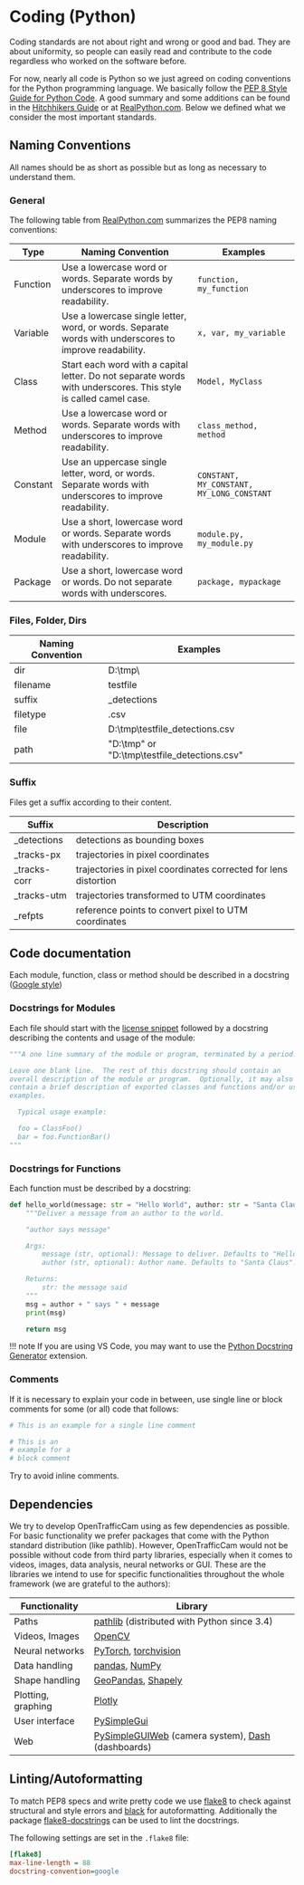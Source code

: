 # Coding (Python)

Coding standards are not about right and wrong or good and bad. They are about uniformity, so people can easily read and contribute to the code regardless who worked on the software before.

For now, nearly all code is Python so we just agreed on coding conventions for the Python programming language. We basically follow the [PEP 8 Style Guide for Python Code](https://www.python.org/dev/peps/pep-0008/). A good summary and some additions can be found in the [Hitchhikers Guide](https://docs.python-guide.org/writing/style/) or at [RealPython.com](https://realpython.com/python-pep8/). Below we defined what we consider the most important standards.

## Naming Conventions

All names should be as short as possible but as long as necessary to understand them.

### General

The following table from [RealPython.com](https://realpython.com/python-pep8/#naming-styles) summarizes the PEP8 naming conventions:

| Type     | Naming Convention                                                                                               | Examples                                      |
| -------- | --------------------------------------------------------------------------------------------------------------- | --------------------------------------------- |
| Function | Use a lowercase word or words. Separate words by underscores to improve readability.                            | ```function, my_function```                   |
| Variable | Use a lowercase single letter, word, or words. Separate words with underscores to improve readability.          | ```x, var, my_variable```                     |
| Class    | Start each word with a capital letter. Do not separate words with underscores. This style is called camel case. | ```Model, MyClass```                          |
| Method   | Use a lowercase word or words. Separate words with underscores to improve readability.                          | ```class_method, method```                    |
| Constant | Use an uppercase single letter, word, or words. Separate words with underscores to improve readability.         | ```CONSTANT, MY_CONSTANT, MY_LONG_CONSTANT``` |
| Module   | Use a short, lowercase word or words. Separate words with underscores to improve readability.                   | ```module.py, my_module.py```                 |
| Package  | Use a short, lowercase word or words. Do not separate words with underscores.                                   | ```package, mypackage```                      |

### Files, Folder, Dirs

| Naming Convention | Examples                                      |
| ----------------- | --------------------------------------------- |
| dir               | D:\tmp\                                       |
| filename          | testfile                                      |
| suffix            | \_detections                                  |
| filetype          | .csv                                          |
| file              | D:\tmp\testfile_detections.csv                |
| path              | "D:\tmp\" or "D:\tmp\testfile_detections.csv" |

### Suffix

Files get a suffix according to their content.

| Suffix        | Description                                                     |
| ------------- | --------------------------------------------------------------- |
| \_detections  | detections as bounding boxes                                    |
| \_tracks-px   | trajectories in pixel coordinates                               |
| \_tracks-corr | trajectories in pixel coordinates corrected for lens distortion |
| \_tracks-utm  | trajectories transformed to UTM coordinates                     |
| \_refpts      | reference points to convert pixel to UTM coordinates            |

## Code documentation

Each module, function, class or method should be described in a docstring ([Google style](https://google.github.io/styleguide/pyguide.html#381-docstrings))

### Docstrings for Modules

Each file should start with the [license snippet](/contribute/vs-code-settings#snippets) followed by a docstring describing the contents and usage of the module:

```py
"""A one line summary of the module or program, terminated by a period.

Leave one blank line.  The rest of this docstring should contain an
overall description of the module or program.  Optionally, it may also
contain a brief description of exported classes and functions and/or usage
examples.

  Typical usage example:

  foo = ClassFoo()
  bar = foo.FunctionBar()
"""
```

### Docstrings for Functions

Each function must be described by a docstring:

```py
def hello_world(message: str = "Hello World", author: str = "Santa Claus"):
    """Deliver a message from an author to the world.

    "author says message"

    Args:
        message (str, optional): Message to deliver. Defaults to "Hello World".
        author (str, optional): Author name. Defaults to "Santa Claus".

    Returns:
        str: the message said
    """
    msg = author + " says " + message
    print(msg)

    return msg
```

!!! note
    If you are using VS Code, you may want to use the [Python Docstring Generator](https://marketplace.visualstudio.com/items?itemName=njpwerner.autodocstring) extension.

### Comments

If it is necessary to explain your code in between, use single line or block comments for some (or all) code that follows:

```py
# This is an example for a single line comment

# This is an 
# example for a
# block comment
```

Try to avoid inline comments.

## Dependencies

We try to develop OpenTrafficCam using as few dependencies as possible. For basic functionality we prefer packages that come with the Python standard distribution (like pathlib). However, OpenTrafficCam would not be possible without code from third party libraries, especially when it comes to videos, images, data analysis, neural networks or GUI. These are the  libraries we intend to use for specific functionalities throughout the whole framework (we are grateful to the authors):

| Functionality      | Library                                                                                                                         |
| ------------------ | ------------------------------------------------------------------------------------------------------------------------------- |
| Paths              | [pathlib](https://docs.python.org/3/library/pathlib.html) (distributed with Python since 3.4)                                   |
| Videos, Images     | [OpenCV](https://pypi.org/project/opencv-python/)                                                                               |
| Neural networks    | [PyTorch](https://pypi.org/project/torch/), [torchvision](https://pypi.org/project/torchvision/)                                |
| Data handling      | [pandas](https://pypi.org/project/pandas/), [NumPy](https://pypi.org/project/numpy/)                                            |
| Shape handling     | [GeoPandas](https://pypi.org/project/geopandas/), [Shapely](https://pypi.org/project/Shapely/)                                  |
| Plotting, graphing | [Plotly](https://pypi.org/project/plotly/)                                                                                      |
| User interface     | [PySimpleGui](https://pypi.org/project/PySimpleGUI/)                                                                            |
| Web                | [PySimpleGUIWeb](https://pypi.org/project/PySimpleGUIWeb/) (camera system), [Dash](https://pypi.org/project/dash/) (dashboards) |

## Linting/Autoformatting

To match PEP8 specs and write pretty code we use [flake8](https://github.com/PyCQA/flake8) to check against structural and style errors and [black](https://github.com/psf/black) for autoformatting. Additionally the package [flake8-docstrings](https://pypi.org/project/flake8-docstrings/) can be used to lint the docstrings.

The following settings are set in the `.flake8` file:

```ini
[flake8]
max-line-length = 88
docstring-convention=google
```
